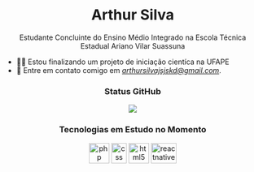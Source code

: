 <h1 align="center">Arthur Silva</h1>
<p align="center">Estudante Concluinte do Ensino Médio Integrado na Escola Técnica Estadual Ariano Vilar Suassuna</p>

- 👨‍💻 Estou finalizando um projeto de iniciação cientíca na UFAPE
- 📧 Entre em contato comigo em *arthursilvajsjskd@gmail.com*.

<h3 align="center">Status GitHub</h3>
<p align="center">
    <img src="https://github-readme-stats.vercel.app/api?username=arthursilvs&show_icons=true&theme=radical">
</p>

<h3 align="center">Tecnologias em Estudo no Momento</h3>

<p align="center">
    <img src="https://external-content.duckduckgo.com/iu/?u=https%3A%2F%2Ftse1.mm.bing.net%2Fth%3Fid%3DOIP.v61EZeCqY5wlSaf8274WQwHaHa%26pid%3DApi%26h%3D160&f=1" alt="php" width="40" height="40"/>
    <img src="https://external-content.duckduckgo.com/iu/?u=https%3A%2F%2Ftse1.mm.bing.net%2Fth%3Fid%3DOIP.yUIb5S_kj98Eg5tT-Onx1AHaHa%26pid%3DApi%26h%3D160&f=1" alt="css" width="30" height="40"/>
    <img src="https://external-content.duckduckgo.com/iu/?u=https%3A%2F%2Ftse1.mm.bing.net%2Fth%3Fid%3DOIP.7XP3HMSgwaoSndNrXjr47wHaHa%26pid%3DApi%26h%3D160&f=1" alt="html5"  width="40" height="40"/>
    <img src="https://external-content.duckduckgo.com/iu/?u=https%3A%2F%2Ftse1.mm.bing.net%2Fth%3Fid%3DOIP.WA_9JsyqFkge2HwYKcdJQwHaFO%26pid%3DApi&f=1" alt="reactnative" width="50" height="40"/>
</p>

